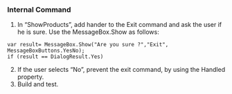 ﻿### Internal Command
1.	In “ShowProducts”, add hander to the Exit command and ask the user if he is sure. Use the MessageBox.Show as follows:
```
var result= MessageBox.Show("Are you sure ?","Exit", MessageBoxButtons.YesNo);
if (result == DialogResult.Yes)
``` 
2.	If the user selects “No”, prevent the exit command, by using the Handled property.
3.	Build and test.
